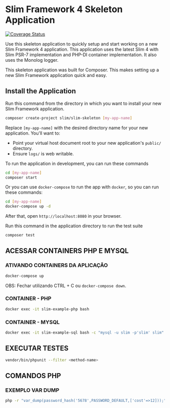 # Slim Framework 4 Skeleton Application

[![Coverage Status](https://coveralls.io/repos/github/slimphp/Slim-Skeleton/badge.svg?branch=master)](https://coveralls.io/github/slimphp/Slim-Skeleton?branch=master)

Use this skeleton application to quickly setup and start working on a new Slim Framework 4 application. This application uses the latest Slim 4 with Slim PSR-7 implementation and PHP-DI container implementation. It also uses the Monolog logger.

This skeleton application was built for Composer. This makes setting up a new Slim Framework application quick and easy.

## Install the Application

Run this command from the directory in which you want to install your new Slim Framework application.

```bash
composer create-project slim/slim-skeleton [my-app-name]
```

Replace `[my-app-name]` with the desired directory name for your new application. You'll want to:

* Point your virtual host document root to your new application's `public/` directory.
* Ensure `logs/` is web writable.

To run the application in development, you can run these commands 

```bash
cd [my-app-name]
composer start
```

Or you can use `docker-compose` to run the app with `docker`, so you can run these commands:
```bash
cd [my-app-name]
docker-compose up -d
```
After that, open `http://localhost:8080` in your browser.

Run this command in the application directory to run the test suite

```bash
composer test
```

## ACESSAR CONTAINERS PHP E MYSQL

### ATIVANDO CONTAINERS DA APLICAÇÃO

```bash
docker-compose up 
```

OBS: Fechar utilizando CTRL + C ou `docker-compose down`.

### CONTAINER - PHP


```bash
docker exec -it slim-example-php bash
```

### CONTAINER - MYSQL

```bash
docker exec -it slim-example-sql bash -c "mysql -u slim -p'slim' slim"
```


## EXECUTAR TESTES 

```bash
vendor/bin/phpunit --filter <method-name>
```

## COMANDOS PHP
### EXEMPLO VAR DUMP
```bash
php -r "var_dump(password_hash('5678',PASSWORD_DEFAULT,['cost'=>12]));"
```
